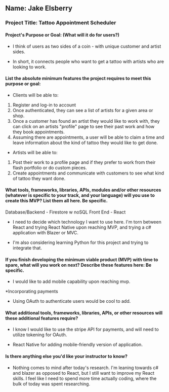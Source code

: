 ## Name: Jake Elsberry

### Project Title: Tattoo Appointment Scheduler

#### Project's Purpose or Goal: (What will it do for users?)

* I think of users as two sides of a coin - with unique customer and artist sides.

* In short, it connects people who want to get a tattoo with artists who are looking to work.

#### List the absolute minimum features the project requires to meet this purpose or goal:

* Clients will be able to:

1. Register and log-in to account
2. Once authenticated, they can see a list of artists for a given area or shop.
3. Once a customer has found an artist they would like to work with, they can click on an artists "profile" page to see their past work and how they book appointments.
4. Assuming there are appointments, a user will be able to claim a time and leave information about the kind of tattoo they would like to get done.

* Artists will be able to:

1. Post their work to a profile page and if they prefer to work from their flash portfolio or do custom pieces.
2. Create appointments and communicate with customers to see what kind of tattoo they want done.

#### What tools, frameworks, libraries, APIs, modules and/or other resources (whatever is specific to your track, and your language) will you use to create this MVP? List them all here. Be specific.

Database/Backend - Firestore w noSQL
Front End - React

* I need to decide which technology I want to use here. I'm torn between React and trying React Native upon reaching MVP, and trying a c# application with Blazer or MVC. 

* I'm also considering learning Python for this project and trying to integrate that.

#### If you finish developing the minimum viable product (MVP) with time to spare, what will you work on next? Describe these features here: Be specific.

* I would like to add mobile capability upon reaching mvp.

*Incorporating payments

* Using OAuth to authenticate users would be cool to add.

#### What additional tools, frameworks, libraries, APIs, or other resources will these additional features require?

* I know I would like to use the stripe API for payments, and will need to utilize tokening for OAuth. 

* React Native for adding mobile-friendly version of application.

#### Is there anything else you'd like your instructor to know?

* Nothing comes to mind after today's research. I'm leaning towards c# and blazer as opposed to React, but I still want to improve my React skills. I feel like I need to spend more time actually coding, where the bulk of today was spent researching.